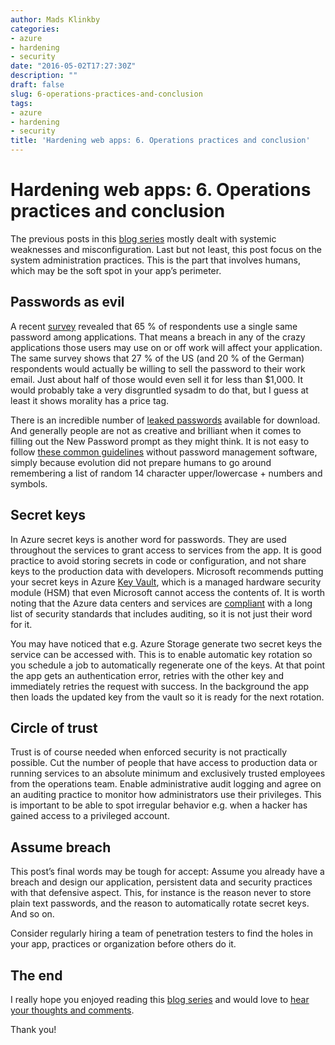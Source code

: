 ```yaml
---
author: Mads Klinkby
categories:
- azure
- hardening
- security
date: "2016-05-02T17:27:30Z"
description: ""
draft: false
slug: 6-operations-practices-and-conclusion
tags:
- azure
- hardening
- security
title: 'Hardening web apps: 6. Operations practices and conclusion'
---
```


# Hardening web apps: 6. Operations practices and conclusion

The previous posts in this [blog series](../1-hardening-web-apps-introduction/) mostly dealt with systemic weaknesses and misconfiguration. Last but not least, this post focus on the system administration practices. This is the part that involves humans, which may be the soft spot in your app’s perimeter. 

## Passwords as evil
A recent [survey](http://fortune.com/2016/03/30/passwords-sell-poor-sailpoint/) revealed that 65 % of respondents use a single same password among applications. That means a breach in any of the crazy applications those users may use on or off work will affect your application. The same survey shows that 27 % of the US (and 20 % of the German) respondents would actually be willing to sell the password to their work email. Just about half of those would even sell it for less than $1,000.  It would probably take a very disgruntled sysadm to do that, but I guess at least it shows morality has a price tag.

There is an incredible number of [leaked passwords](https://wiki.skullsecurity.org/Passwords) available for download. And generally people are not as creative and brilliant when it comes to filling out the New Password prompt as they might think. It is not easy to follow [these common guidelines](https://en.wikipedia.org/wiki/Password_strength#Common_guidelines) without password management software, simply because evolution did not prepare humans to go around remembering a list of random 14 character upper/lowercase + numbers and symbols. 

## Secret keys
In Azure secret keys is another word for passwords. They are used throughout the services to grant access to services from the app. It is good practice to avoid storing secrets in code or configuration, and not share keys to the production data with developers. Microsoft recommends putting your secret keys in Azure [Key Vault](https://azure.microsoft.com/en-us/services/key-vault/), which is a managed hardware security module (HSM) that even Microsoft cannot access the contents of. It is worth noting that the Azure data centers and services are [compliant](https://www.microsoft.com/en-us/TrustCenter/CloudServices/Azure) with a long list of security standards that includes auditing, so it is not just their word for it. 

You may have noticed that e.g. Azure Storage generate two secret keys the service can be accessed with. This is to enable automatic key rotation so you schedule a job to automatically regenerate one of the keys. At that point the app gets an authentication error, retries with the other key and immediately retries the request with success. In the background the app then loads the updated key from the vault so it is ready for the next rotation. 

## Circle of trust
Trust is of course needed when enforced security is not practically possible. Cut the number of people that have access to production data or running services to an absolute minimum and exclusively trusted employees from the operations team.
Enable administrative audit logging and agree on an auditing practice to monitor how administrators use their privileges. This is important to be able to spot irregular behavior e.g. when a hacker has gained access to a privileged account.

## Assume breach
This post’s final words may be tough for accept: Assume you already have a breach and design our application, persistent data and security practices with that defensive aspect. 
This, for instance is the reason never to store plain text passwords, and the reason to automatically rotate secret keys. And so on.

Consider regularly hiring a team of penetration testers to find the holes in your app, practices or organization before others do it.

## The end

I really hope you enjoyed reading this [blog series](../1-hardening-web-apps-introduction/) and would love to [hear your thoughts and comments](https://twitter.com/klinkby).
 
Thank you!

